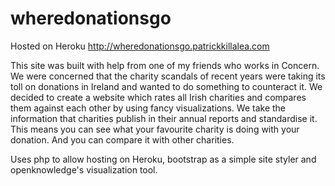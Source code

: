 # wheredonationsgo

Hosted on Heroku
http://wheredonationsgo.patrickkillalea.com

This site was built with help from one of my friends who works in Concern. We were concerned that the charity scandals of recent years were taking its toll on donations in Ireland and wanted to do something to counteract it.
We decided to create a website which rates all Irish charities and compares them against each other by using fancy visualizations.
We take the information that charities publish in their annual reports and standardise it. This means you can see what your favourite charity is doing with your donation. And you can compare it with other charities.

Uses php to allow hosting on Heroku, bootstrap as a simple site styler and openknowledge's visualization tool.
